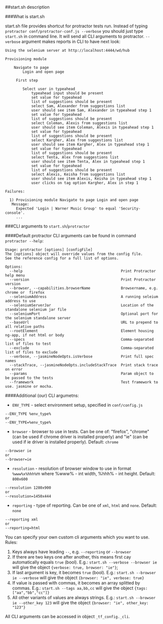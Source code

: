 ##start.sh description

###What is start.sh

start.sh file provides shortcut for protractor tests run.
Instead of typing `protractor conf/protractor-conf.js --verbose` you should just type `start.sh` in command line. It will send all CLI arguments to protractor.
`--verbose` argument makes reports in CLI to have next look:

```Shell
Using the selenium server at http://localhost:4444/wd/hub

Provisioning module

    Navigate to page
        Login and open page

     First step

        Select user in typeahead
            typeahead input should be present
            set value for typeahead
            list of suggestions should be present
            select Sam, Alexander from suggestions list
            user should see item Sam, Alexander in typeahead step 1
            set value for typeahead
            list of suggestions should be present
            select Coleman, Alexis from suggestions list
            user should see item Coleman, Alexis in typeahead step 1
            set value for typeahead
            list of suggestions should be present
            select Kargher, Alex from suggestions list
            user should see item Kargher, Alex in typeahead step 1
            set value for typeahead
            list of suggestions should be present
            select Tenta, Alex from suggestions list
            user should see item Tenta, Alex in typeahead step 1
            set value for typeahead
            list of suggestions should be present
            select Alexis, Keisha from suggestions list
            user should see item Alexis, Keisha in typeahead step 1
            user clicks on tag option Kargher, Alex in step 1

Failures:

  1) Provisioning module Navigate to page Login and open page
   Message:
     Expected 'Login | Warner Music Group' to equal 'Security-console'.
     ...
```

###CLI arguments to `start.sh`/`protractor`

####Default protractor CLI arguments can be found in command `protractor --help`:
```Shell
Usage: protractor [options] [configFile]
The [options] object will override values from the config file.
See the reference config for a full list of options.

Options:
  --help                                             Print Protractor help menu
  --version                                          Print Protractor version
  --browser, --capabilities.browserName              Browsername, e.g. chrome or  firefox
  --seleniumAddress                                  A running seleium address to use
  --seleniumServerJar                                Location of the standalone selenium jar file
  --seleniumPort                                     Optional port for the selenium standalone server
  --baseUrl                                          URL to prepend to all relative paths
  --rootElement                                      Element housing ng-app, if not html or body
  --specs                                            Comma-separated list of files to test
  --exclude                                          Comma-separated list of files to exclude
  --verbose, --jasmineNodeOpts.isVerbose             Print full spec names
  --stackTrace, --jasmineNodeOpts.includeStackTrace  Print stack trace on error 
  --params                                           Param object to be passed to the tests
  --framework                                        Test framework to use. jasmine or mocha.
```

####Additional (our) CLI argumetns:

* `ENV_TYPE` - select environment setup, specified in `conf/config.js`

```Shell
--ENV_TYPE %env_type%
or
--ENV_TYPE=%env_type%
```

* `browser` - browser to use in tests. Can be one of: "firefox", "chrome" (can be used if chrome driver is installed properly) and "ie" (can be used if ie driver is installed properly). Default: `chrome`

```Shell
--browser ie
or
--browser=ie
```

* `resolution` - resolution of browser window to use in format `%www%x%hhh%`m where %www% - int width, %hhh% - int height. Default: `800x600`

```Shell
--resolution 1280x900
or
--resolution=1450x444
```

* `reporting` - type of reporting. Can be one of `xml`, `html` and `none`. Default: `none`

```Shell
--reporting xml
or
--reporting=html
```

You can specify your own custom cli arguments which you want to use. 
Rules:

1. Keys always have leading `--`, e.g. `--reporting` or `--browser`
2. If there are two keys one after another, this means first cay automatically equals `true` (bool).
E.g.: `start.sh --verbose --browser ie` will give the object `{verbose: true, browser: "ie"}`;
3. If last argument is key, it becomes `true` (bool).
E.g.: `start.sh --browser ie --verbose` will give the object `{browser: "ie", verbose: true}`
4. If value is passed with commas, it becomes an array splitted by commas.
E.g.: `start.sh --tags aa,bb,cc` will give the object `{tags: ["aa","bb","cc"]}`
5. All other variants of values are always strings. 
E.g.: `start.sh --browser ie --other_key 123` will give the object `{browser: "ie", other_key: "123"}`

All CLI arguments can be accessed in object `_tf_config._cli`.
